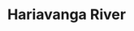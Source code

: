 ---
title: "Hariavanga River"
title_bn: "হাড়িভাঙ্গা নদী"
description: "It has a boundary within Bangladesh (shamnagar, Shatkhira) and India."
---